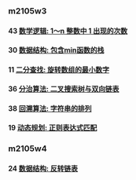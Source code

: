 ### m2105w3

#### 43 [数学逻辑: 1～n 整数中 1 出现的次数](https://leetcode-cn.com/problems/1nzheng-shu-zhong-1chu-xian-de-ci-shu-lcof/)

#### 30 [数据结构: 包含min函数的栈](https://leetcode-cn.com/problems/bao-han-minhan-shu-de-zhan-lcof/)

#### 11 [二分查找: 旋转数组的最小数字](https://leetcode-cn.com/problems/xuan-zhuan-shu-zu-de-zui-xiao-shu-zi-lcof/)

#### 36 [分治算法: 二叉搜索树与双向链表](https://leetcode-cn.com/problems/er-cha-sou-suo-shu-yu-shuang-xiang-lian-biao-lcof/)

#### 38 [回溯算法: 字符串的排列](https://leetcode-cn.com/problems/zi-fu-chuan-de-pai-lie-lcof/)

#### 19 [动态规划: 正则表达式匹配](https://leetcode-cn.com/problems/zheng-ze-biao-da-shi-pi-pei-lcof/)

### m2105w4

#### 24 [数据结构: 反转链表](https://leetcode-cn.com/problems/fan-zhuan-lian-biao-lcof/)
